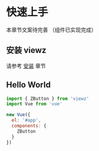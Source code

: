# 快速上手

本章节文案待完善 （组件已实现完成）

## 安装 viewz

请参考 [安装](../install/) 章节

## Hello World

```javascript
import { ZButton } from 'viewz'
import Vue from 'vue'

new Vue({
  el: '#app',
  components: {
    ZButton
  }
})
```